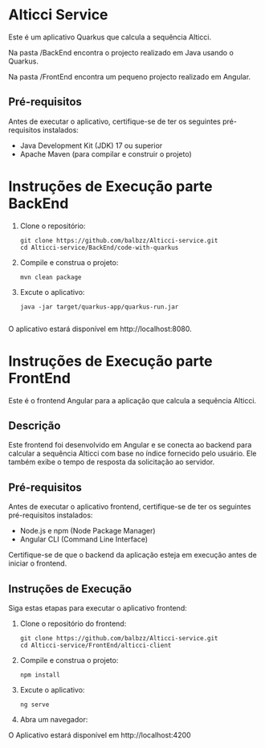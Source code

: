 # Alticci Service

Este é um aplicativo Quarkus que calcula a sequência Alticci.

Na pasta /BackEnd encontra o projecto realizado em Java usando o Quarkus.

Na pasta /FrontEnd encontra um pequeno projecto realizado em Angular.

## Pré-requisitos

Antes de executar o aplicativo, certifique-se de ter os seguintes pré-requisitos instalados:

- Java Development Kit (JDK) 17 ou superior
- Apache Maven (para compilar e construir o projeto)

# Instruções de Execução parte BackEnd

1. Clone o repositório:

   ```shell
   git clone https://github.com/balbzz/Alticci-service.git
   cd Alticci-service/BackEnd/code-with-quarkus

2. Compile e construa o projeto:
    
    ```shell
   mvn clean package

3. Excute o aplicativo:

    ```shell
   java -jar target/quarkus-app/quarkus-run.jar
    

O aplicativo estará disponível em http://localhost:8080.

# Instruções de Execução parte FrontEnd

Este é o frontend Angular para a aplicação que calcula a sequência Alticci.

## Descrição

Este frontend foi desenvolvido em Angular e se conecta ao backend para calcular a sequência Alticci com base no índice fornecido pelo usuário. Ele também exibe o tempo de resposta da solicitação ao servidor.

## Pré-requisitos

Antes de executar o aplicativo frontend, certifique-se de ter os seguintes pré-requisitos instalados:

- Node.js e npm (Node Package Manager)
- Angular CLI (Command Line Interface)

Certifique-se de que o backend da aplicação esteja em execução antes de iniciar o frontend.

## Instruções de Execução

Siga estas etapas para executar o aplicativo frontend:

1. Clone o repositório do frontend:

   ```shell
   git clone https://github.com/balbzz/Alticci-service.git
   cd Alticci-service/FrontEnd/alticci-client
   
2. Compile e construa o projeto:
    
    ```shell
   npm install

3. Excute o aplicativo:

    ```shell
   ng serve

3. Abra um navegador:

O Aplicativo estará disponível em http://localhost:4200
